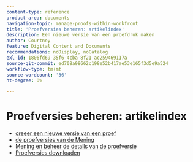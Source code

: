 ```yaml
---
content-type: reference
product-area: documents
navigation-topic: manage-proofs-within-workfront
title: 'Proefversies beheren: artikelindex'
description: Een nieuwe versie van een proefdruk maken
author: Courtney
feature: Digital Content and Documents
recommendations: noDisplay, noCatalog
exl-id: 1806fd69-35f6-4cba-8f21-ac259469117a
source-git-commit: ed708a98662c198e52b417ae53e165f3d5e9a524
workflow-type: tm+mt
source-wordcount: '36'
ht-degree: 0%

---
```


# Proefversies beheren: artikelindex

* [ creeer een nieuwe versie van een proef ](../../../../review-and-approve-work/proofing/managing-proofs-within-workfront/create-new-proof-version.md)
* [ de proefversies van de Mening ](../../../../review-and-approve-work/proofing/managing-proofs-within-workfront/manage-proof-versions/view-proof-versions.md)
* [ Mening en beheer de details van de proefversie ](../../../../review-and-approve-work/proofing/managing-proofs-within-workfront/manage-proof-versions/view-version-details.md)
* [Proefversies downloaden](../../../../review-and-approve-work/proofing/managing-proofs-within-workfront/manage-proof-versions/download-versions.md)
